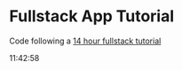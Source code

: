 # Fullstack App Tutorial

Code following a [14 hour fullstack tutorial](https://www.youtube.com/watch?v=I6ypD7qv3Z8&list=WL&index=15)

11:42:58
